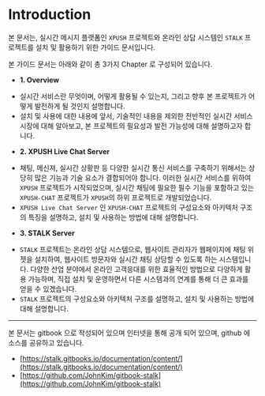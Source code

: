 Introduction
=============

본 문서는, 실시간 메시지 플랫폼인 `XPUSH` 프로젝트와 온라인 상담 시스템인 `STALK` 프로젝트를 설치 및 활용하기 위한 가이드 문서입니다.


본 가이드 문서는 아래와 같이 총 3가지 Chapter 로 구성되어 있습니다.

 * **1. Overview**
  - 실시간 서비스란 무엇이며, 어떻게 활용될 수 있는지, 그리고 향후 본 프로젝트가 어떻게 발전하게 될 것인지 설명합니다. 
  - 설치 및 사용에 대한 내용에 앞서, 기술적인 내용을 제외한 전반적인 실시간 서비스 시장에 대해 알아보고, 본 프로젝트의 필요성과 발전 가능성에 대해 설명하고자 합니다.


 * **2. XPUSH Live Chat Server**
  - 채팅, 메신져, 실시간 상황판 등 다양한 실시간 통신 서비스를 구축하기 위해서는 상당히 많은 기능과 기술 요소가 결합되어야 합니다. 이러한 실시간 서비스를 위하여 `XPUSH` 프로젝트가 시작되었으며, 실시간 채팅에 필요한 필수 기능을 포함하고 있는 `XPUSH-CHAT` 프로젝트가 `XPUSH`의 하위 프로젝트로 개발되었습니다.
  - `XPUSH Live Chat Server` 인 `XPUSH-CHAT` 프로젝트의 구성요소와 아키텍처 구조의 특징을 설명하고, 설치 및 사용하는 방법에 대해 설명합니다.
  

 * **3. STALK Server**
  - `STALK` 프로젝트는 온라인 상담 시스템으로, 웹사이트 관리자가 웹페이지에 채팅 위젯을 설치하여, 웹사이트 방문자와 실시간 채팅 상담할 수 있도록 하는 시스템입니다. 다양한 산업 분야에서 온라인 고객응대를 위한 효율적인 방법으로 다양하게 활용 가능하며, 직접 설치 및 운영하면서 다른 시스템과의 연계를 통해 더 큰 효과를 얻을 수 있겠습니다.
  - `STALK` 프로젝트의 구성요소와 아키텍처 구조를 설명하고, 설치 및 사용하는 방법에 대해 설명합니다. 



---

본 문서는 gitbook 으로 작성되어 있으며 인터넷을 통해 공개 되어 있으며, github 에 소스를 공유하고 있습니다.
 - [https://stalk.gitbooks.io/documentation/content/](https://stalk.gitbooks.io/documentation/content/)
 - [https://github.com/JohnKim/gitbook-stalk](https://github.com/JohnKim/gitbook-stalk)